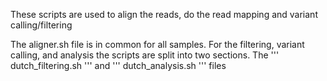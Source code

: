 These scripts are used to align the reads, do the read mapping and variant calling/filtering

The aligner.sh file is in common for all samples. For the filtering, variant calling, and analysis the scripts are split into two sections. The  ''' dutch_filtering.sh ''' and ''' dutch_analysis.sh ''' files 
